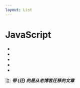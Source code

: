```yaml
---
layout: List
---
```


# JavaScript

- <aLink time='2018-06-05' href='./js/JS_BigDecimal' title='JavaScript 大数的处理' />

- <aLink time='2017-12-15' href='./js/JS_the_Application_of_RequestAnimationFrame' title='RequestAnimationFrame 的应用 (迁)' />

- <aLink time='2017-12-15' href='./js/JS_Explore_XMLHttpRequest2' title='深入探索 XMLHttpRequest2 (迁)' />

- <aLink time='2017-12-13' href='./js/JS_Comprehension_Blob_Base64' title='深入理解 Blob、Base64 及其转化 (迁)' />

- <aLink time='2017-12-13' href='./js/JS_Collection_Objects' title='集合对象(Array、Map、Set)及类数组对象的使用与对比 (迁)' />


注: ***带 (迁) 的是从老博客迁移的文章***

